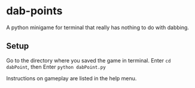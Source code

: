 # dab-points
A python minigame for terminal that really has nothing to do with dabbing.

## Setup
Go to the directory where you saved the game in terminal.
Enter `cd dabPoint`,
then Enter `python dabPoint.py` 

Instructions on gameplay are listed in the help menu.
